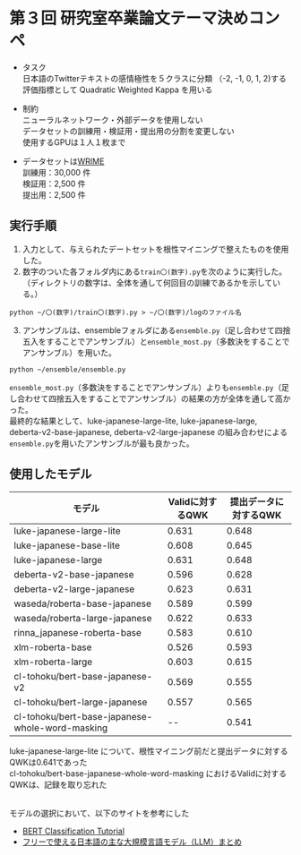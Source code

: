 # 第３回 研究室卒業論文テーマ決めコンペ

- タスク  <br>
日本語のTwitterテキストの感情極性を５クラスに分類 （-2, -1, 0, 1, 2)する　<br>
評価指標として Quadratic Weighted Kappa を用いる<br>

- 制約 <br>
ニューラルネットワーク・外部データを使用しない <br>
データセットの訓練用・検証用・提出用の分割を変更しない <br>
使用するGPUは１人１枚まで

- データセットは[WRIME](https://github.com/ids-cv/wrime) <br>
訓練用：30,000 件　<br>
検証用：2,500 件　<br>
提出用：2,500 件　<br>

## 実行手順
1. 入力として、与えられたデートセットを根性マイニングで整えたものを使用した。
2. 数字のついた各フォルダ内にある`train〇(数字).py`を次のように実行した。
  （ディレクトリの数字は、全体を通して何回目の訓練であるかを示している。）
  ```
  python ~/〇(数字)/train〇(数字).py > ~/〇(数字)/logのファイル名
  ```
  
3. アンサンブルは、ensembleフォルダにある`ensemble.py`（足し合わせて四捨五入をすることでアンサンブル）と`ensemble_most.py`（多数決をすることでアンサンブル）を用いた。
  ```
  python ~/ensemble/ensemble.py
  ```
  `ensemble_most.py`（多数決をすることでアンサンブル）よりも`ensemble.py`（足し合わせて四捨五入をすることでアンサンブル）の結果の方が全体を通して高かった。
<br>
最終的な結果として、luke-japanese-large-lite, luke-japanese-large, deberta-v2-base-japanese, deberta-v2-large-japanese の組み合わせによる`ensemble.py`を用いたアンサンブルが最も良かった。<br>

## 使用したモデル
|  モデル  |  Validに対するQWK  | 提出データに対するQWK |
| ---- | ---- | ---- |
|  luke-japanese-large-lite  |  0.631  |  0.648  |
|  luke-japanese-base-lite  |  0.608  |  0.645  |
|  luke-japanese-large  |  0.631  |  0.648  |
|  deberta-v2-base-japanese  |  0.596  |  0.628  |
|  deberta-v2-large-japanese  |  0.623  |  0.631  |
|  waseda/roberta-base-japanese  |  	0.589  |  0.599  |
|  waseda/roberta-large-japanese  |  0.622  |  0.633  |
|  rinna_japanese-roberta-base  |  0.583  |  0.610  |
|  xlm-roberta-base  |  0.526  |  0.593  |
|  xlm-roberta-large  |  0.603  |  0.615  |
|  cl-tohoku/bert-base-japanese-v2  |  0.569  |  0.555  |
|  cl-tohoku/bert-large-japanese  |  0.557  |  0.565  |
|  cl-tohoku/bert-base-japanese-whole-word-masking  |  --  |  0.541  |

luke-japanese-large-lite について、根性マイニング前だと提出データに対するQWKは0.641であった<br>
cl-tohoku/bert-base-japanese-whole-word-masking におけるValidに対するQWKは、記録を取り忘れた<br><br>

モデルの選択において、以下のサイトを参考にした
- [BERT Classification Tutorial](https://github.com/hppRC/bert-classification-tutorial)
- [フリーで使える日本語の主な大規模言語モデル（LLM）まとめ](https://zenn.dev/hellorusk/articles/ddee520a5e4318)

<br>



